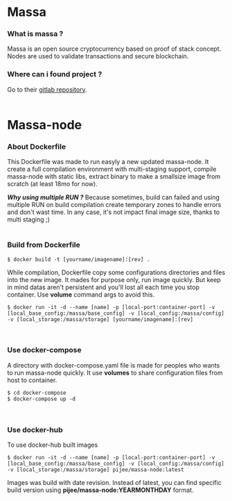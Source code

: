 # Massa
### What is massa ?
Massa is an open source cryptocurrency based on proof of stack concept. Nodes are used to validate transactions and secure blockchain.

### Where can i found project ?
Go to their [gitlab repository](https://gitlab.com/massalabs/massa).
<br /><br />

# Massa-node
### About Dockerfile
This Dockerfile was made to run easyly a new updated massa-node. It create a full compilation environment with multi-staging support, compile massa-node with static libs, extract binary to make a smallsize image from scratch (at least 18mo for now).

***Why using multiple RUN ?***
Because sometimes, build can failed and using multiple RUN on build compilation create temporary zones to handle errors and don't wast time. In any case, it's not impact final image size, thanks to multi staging ;)
<br /><br />

### Build from Dockerfile
```
$ docker build -t [yourname/imagename]:[rev] .
```
While compilation, Dockerfile copy some configurations directories and files into the new image. It mades for purpose only, run image quickly. But keep in mind datas aren't persistent and you'll lost all each time you stop container. Use **volume** command args to avoid this.
```
$ docker run -it -d --name [name] -p [local-port:container-port] -v [local_base_config:/massa/base_config] -v [local_config:/massa/config] -v [local_storage:/massa/storage] [yourname/imagename]:[rev]
```
<br />

### Use docker-compose
A directory with docker-compose.yaml file is made for peoples who wants to run massa-node quickly. It use **volumes** to share configuration files from host to container.

```
$ cd docker-compose
$ docker-compose up -d
```
<br />

### Use docker-hub
To use docker-hub built images
```
$ docker run -it -d --name [name] -p [local-port:container-port] -v [local_base_config:/massa/base_config] -v [local_config:/massa/config] -v [local_storage:/massa/storage] pijee/massa-node:latest
```

Images was build with date revision. Instead of latest, you can find specific build version using **pijee/massa-node:YEARMONTHDAY** format.